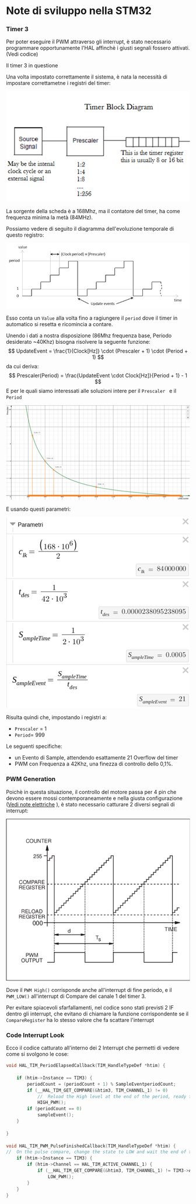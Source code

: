 # Note di sviluppo nella STM32 

### Timer 3

Per poter eseguire il PWM attraverso gli interrupt, è stato necessario programmare opportunamente l'HAL affinchè i giusti segnali fossero attivati. (Vedi codice)

Il timer 3 in questione 

Una volta impostato correttamente il sistema, è nata la necessità di impostare correttametne i registri del timer:

![image-20210714140235094](00_noteImg/TimerCounterFlow.png)

La sorgente della scheda è a 168Mhz, ma il contatore del timer, ha come frequenza minima la metà (84MHz). 

Possiamo vedere di seguito il diagramma dell'evoluzione temporale di questo registro:

 ![timer-count-diagram](00_noteImg/timer-count-diagram.png)

Esso conta un `Value` alla volta fino a ragiungere il `period` dove il timer in automatico si resetta e ricomincia a contare.

Unendo i dati a nostra disposizione (86Mhz frequenza base, Periodo desiderato ~40Khz) bisogna risolvere la seguente funzione:
$$
UpdateEvent = \frac{1}{Clock[Hz]} \cdot (Prescaler + 1) \cdot (Period + 1)
$$
da cui deriva:
$$
Prescaler(Period) = \frac{UpdateEvent \cdot Clock[Hz]}{Period + 1} - 1
$$
E per le quali siamo interessati alle soluzioni intere per il `Prescaler ` e il `Period`

![SolutionInteger](00_noteImg/SolutionInteger.png)

E usando questi parametri:

![SolutionIntegerParam](00_noteImg/SolutionIntegerParam.png)

Risulta quindi che, impostando i registri a:

- `Prescaler` = 1
- `Period`= 999

Le seguenti specifiche:

-  un Evento di Sample, attendendo esattamente 21 Overflow del timer
- PWM con Frequenza a 42Khz, una finezza di controllo dello 0,1%.

### PWM Generation

Poichè in questa situazione, il controllo del motore passa per 4 pin che devono essere mossi contemporaneamente e nella giusta configurazione ([Vedi note  elettriche](/02_Eletronics/ElettricNote.md) ), è stato necessario catturare 2 diversi segnali di interrupt:

![PWM-operation](00_noteImg/PWM-operation.png)

Dove il `PWM High()` corrisponde anche all'interrupt di fine periodo, e il `PWM_LOW()` all'interrupt di Compare del canale 1 del timer 3.

Per evitare spiacevoli sfarfallamenti, nel codice sono stati previsti 2 IF dentro gli interrupt, che evitano di chiamare la funzione corrispondente se il `CompareRegister` ha lo stesso valore che fa scattare l'interrupt

### Code Interrupt Look

Ecco il codice catturato all'interno dei 2 Interrupt che permetti di vedere come si svolgono le cose:

```c++
void HAL_TIM_PeriodElapsedCallback(TIM_HandleTypeDef *htim) {

	if (htim->Instance == TIM3) {
		periodCount = (periodCount + 1) % SampleEventperiodCount;
		if (__HAL_TIM_GET_COMPARE(&htim3, TIM_CHANNEL_1) != 0)
			//	Reload the High level at the end of the period, ready for new count
			HIGH_PWM();
		if (periodCount == 0)
			sampleEvent();
	}

}

void HAL_TIM_PWM_PulseFinishedCallback(TIM_HandleTypeDef *htim) {
//	On the pulse compare, change the state to LOW and wait the end of the period
	if (htim->Instance == TIM3) {
		if (htim->Channel == HAL_TIM_ACTIVE_CHANNEL_1) {
			if (__HAL_TIM_GET_COMPARE(&htim3, TIM_CHANNEL_1) != TIM3->ARR)
				LOW_PWM();
		}
	}
}
```

